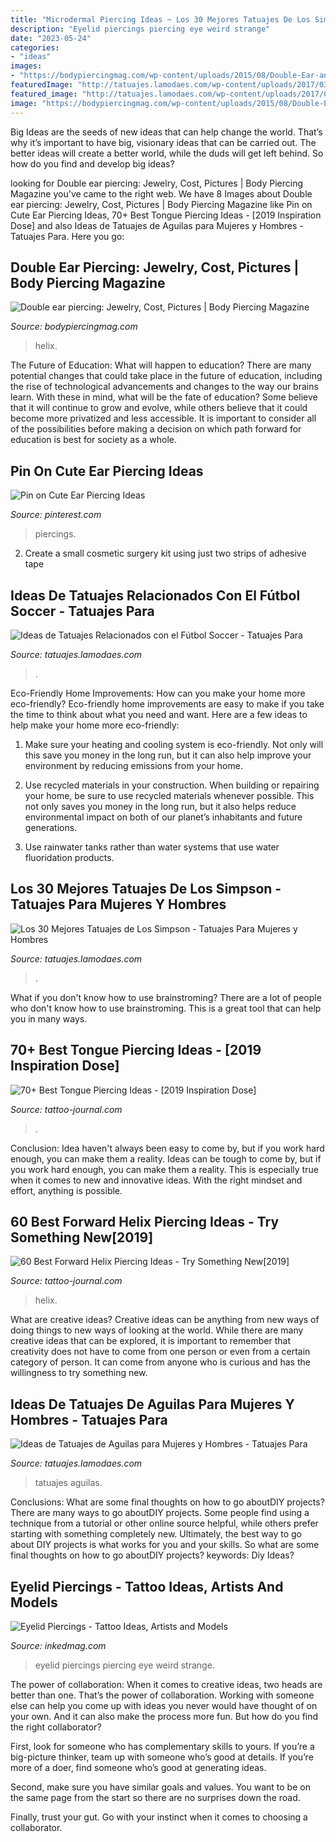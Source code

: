 ```yaml
---
title: "Microdermal Piercing Ideas ~ Los 30 Mejores Tatuajes De Los Simpson"
description: "Eyelid piercings piercing eye weird strange"
date: "2023-05-24"
categories:
- "ideas"
images:
- "https://bodypiercingmag.com/wp-content/uploads/2015/08/Double-Ear-and-Helix-Piercing.jpg"
featuredImage: "http://tatuajes.lamodaes.com/wp-content/uploads/2017/03/tatuajes-futbol-soccer-10.jpg"
featured_image: "http://tatuajes.lamodaes.com/wp-content/uploads/2017/03/tatuajes-futbol-soccer-10.jpg"
image: "https://bodypiercingmag.com/wp-content/uploads/2015/08/Double-Ear-and-Helix-Piercing.jpg"
---
```



Big Ideas are the seeds of new ideas that can help change the world. That’s why it’s important to have big, visionary ideas that can be carried out. The better ideas will create a better world, while the duds will get left behind. So how do you find and develop big ideas?

	

		
looking for Double ear piercing: Jewelry, Cost, Pictures | Body Piercing Magazine you've came to the right web. We have 8 Images about Double ear piercing: Jewelry, Cost, Pictures | Body Piercing Magazine like Pin on Cute Ear Piercing Ideas, 70+ Best Tongue Piercing Ideas - [2019 Inspiration Dose] and also Ideas de Tatuajes de Aguilas para Mujeres y Hombres - Tatuajes Para. Here you go:
		
    
## Double Ear Piercing: Jewelry, Cost, Pictures | Body Piercing Magazine

<img loading=lazy src="https://bodypiercingmag.com/wp-content/uploads/2015/08/Double-Ear-and-Helix-Piercing.jpg" onerror="this.onerror=null;this.src='https://tse1.mm.bing.net/th?id=OIP.RU29q5tBZSMU_pt-GBZ7zgHaJ4&amp;pid=15.1';" alt="Double ear piercing: Jewelry, Cost, Pictures | Body Piercing Magazine">

_Source: bodypiercingmag.com_

>helix. 

	

The Future of Education: What will happen to education?
There are many potential changes that could take place in the future of education, including the rise of technological advancements and changes to the way our brains learn. With these in mind, what will be the fate of education? Some believe that it will continue to grow and evolve, while others believe that it could become more privatized and less accessible. It is important to consider all of the possibilities before making a decision on which path forward for education is best for society as a whole.

    
## Pin On Cute Ear Piercing Ideas

<img loading=lazy src="https://i.pinimg.com/736x/c8/6c/b3/c86cb30f4fdc3606408991d6f5ae0519.jpg" onerror="this.onerror=null;this.src='https://tse1.mm.bing.net/th?id=OIP.Tv_LgWVr6b8NwkiJDzeYwQHaOq&amp;pid=15.1';" alt="Pin on Cute Ear Piercing Ideas">

_Source: pinterest.com_

>piercings. 

	

2. Create a small cosmetic surgery kit using just two strips of adhesive tape 

    
## Ideas De Tatuajes Relacionados Con El Fútbol Soccer - Tatuajes Para

<img loading=lazy src="http://tatuajes.lamodaes.com/wp-content/uploads/2017/03/tatuajes-futbol-soccer-10.jpg" onerror="this.onerror=null;this.src='https://tse3.mm.bing.net/th?id=OIP.ohttK58F5yqz489KNlInBwHaKB&amp;pid=15.1';" alt="Ideas de Tatuajes Relacionados con el Fútbol Soccer - Tatuajes Para">

_Source: tatuajes.lamodaes.com_

>. 

	

Eco-Friendly Home Improvements: How can you make your home more eco-friendly?
Eco-friendly home improvements are easy to make if you take the time to think about what you need and want. Here are a few ideas to help make your home more eco-friendly:
1. Make sure your heating and cooling system is eco-friendly. Not only will this save you money in the long run, but it can also help improve your environment by reducing emissions from your home.

2. Use recycled materials in your construction. When building or repairing your home, be sure to use recycled materials whenever possible. This not only saves you money in the long run, but it also helps reduce environmental impact on both of our planet’s inhabitants and future generations.

3. Use rainwater tanks rather than water systems that use water fluoridation products.

    
## Los 30 Mejores Tatuajes De Los Simpson - Tatuajes Para Mujeres Y Hombres

<img loading=lazy src="http://tatuajes.lamodaes.com/wp-content/uploads/2016/12/tatuaje-de-los-simpson-15.jpg" onerror="this.onerror=null;this.src='https://tse1.mm.bing.net/th?id=OIP.xCs4NwZdz0tAvdjOms9zhAHaJ7&amp;pid=15.1';" alt="Los 30 Mejores Tatuajes de Los Simpson - Tatuajes Para Mujeres y Hombres">

_Source: tatuajes.lamodaes.com_

>. 

	

What if you don't know how to use brainstroming?
There are a lot of people who don't know how to use brainstroming. This is a great tool that can help you in many ways.

    
## 70+ Best Tongue Piercing Ideas - [2019 Inspiration Dose]

<img loading=lazy src="https://tattoo-journal.com/wp-content/uploads/2017/09/Tongue-Piercing-51.jpg" onerror="this.onerror=null;this.src='https://tse4.mm.bing.net/th?id=OIP.FFeSY-a0_u0YiEXl7Dn_LAHaHa&amp;pid=15.1';" alt="70+ Best Tongue Piercing Ideas - [2019 Inspiration Dose]">

_Source: tattoo-journal.com_

>. 

	

Conclusion: Idea haven't always been easy to come by, but if you work hard enough, you can make them a reality.
Ideas can be tough to come by, but if you work hard enough, you can make them a reality. This is especially true when it comes to new and innovative ideas. With the right mindset and effort, anything is possible.

    
## 60 Best Forward Helix Piercing Ideas - Try Something New[2019]

<img loading=lazy src="https://tattoo-journal.com/wp-content/uploads/2017/09/Forward-Helix-Piercing-18-650x650.jpg" onerror="this.onerror=null;this.src='https://tse3.mm.bing.net/th?id=OIP.PeMod5HkjFw38DdBZMwyVwHaHa&amp;pid=15.1';" alt="60 Best Forward Helix Piercing Ideas - Try Something New[2019]">

_Source: tattoo-journal.com_

>helix. 

	

What are creative ideas?
Creative ideas can be anything from new ways of doing things to new ways of looking at the world. While there are many creative ideas that can be explored, it is important to remember that creativity does not have to come from one person or even from a certain category of person. It can come from anyone who is curious and has the willingness to try something new.

    
## Ideas De Tatuajes De Aguilas Para Mujeres Y Hombres - Tatuajes Para

<img loading=lazy src="http://tatuajes.lamodaes.com/wp-content/uploads/2017/04/tatuajes-de-aguilas-13.jpg" onerror="this.onerror=null;this.src='https://tse1.mm.bing.net/th?id=OIP.voLWI_l8h4gnvXfNzHGL9QHaLY&amp;pid=15.1';" alt="Ideas de Tatuajes de Aguilas para Mujeres y Hombres - Tatuajes Para">

_Source: tatuajes.lamodaes.com_

>tatuajes aguilas. 

	

Conclusions: What are some final thoughts on how to go aboutDIY projects?
There are many ways to go aboutDIY projects. Some people find using a technique from a tutorial or other online source helpful, while others prefer starting with something completely new. Ultimately, the best way to go about DIY projects is what works for you and your skills. So what are some final thoughts on how to go aboutDIY projects? keywords: Diy Ideas?

    
## Eyelid Piercings - Tattoo Ideas, Artists And Models

<img loading=lazy src="https://www.inkedmag.com/.image/t_share/MTU5MDMyMTEzNjE4NjI2MTk3/eyelid-piercing-weird-gross-strange-twos-featured.png" onerror="this.onerror=null;this.src='https://tse4.mm.bing.net/th?id=OIP.XBNrZpk2eD95kq4xpJu0KwHaD3&amp;pid=15.1';" alt="Eyelid Piercings - Tattoo Ideas, Artists and Models">

_Source: inkedmag.com_

>eyelid piercings piercing eye weird strange. 

	

The power of collaboration:
When it comes to creative ideas, two heads are better than one. That’s the power of collaboration.
Working with someone else can help you come up with ideas you never would have thought of on your own. And it can also make the process more fun. But how do you find the right collaborator?

First, look for someone who has complementary skills to yours. If you’re a big-picture thinker, team up with someone who’s good at details. If you’re more of a doer, find someone who’s good at generating ideas.

Second, make sure you have similar goals and values. You want to be on the same page from the start so there are no surprises down the road.

Finally, trust your gut. Go with your instinct when it comes to choosing a collaborator.

